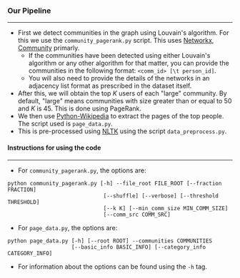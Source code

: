 ### Our Pipeline
----------------

+ First we detect communities in the graph using Louvain's algorithm. For this we use the `community_pagerank.py` script. This uses [Networkx](https://networkx.github.io), [Community](https://perso.crans.org/aynaud/communities/index.html) primarly.
    + If the communities have been detected using either Louvain's algorithm or any other algorithm for that matter, you can provide the communities in the following format: `<comm_id> [\t person_id]`.
    + You will also need to provide the details of the networks in an adjacency list format as prescribed in the dataset itself.
+ After this, we will obtain the top _K_ users of each "large" community. By default, "large" means communities with size greater than or equal to 50 and _K_ is 45. This is done using PageRank.
+ We then use [Python-Wikipedia](https://pypi.python.org/pypi/wikipedia) to extract the pages of the top people. The script used is `page_data.py`.
+ This is pre-processed using [NLTK](https://www.nltk.org/) using the script `data_preprocess.py`.

#### Instructions for using the code
------------------------------------

+ For `community_pagerank.py`, the options are:
```
python community_pagerank.py [-h] --file_root FILE_ROOT [--fraction FRACTION]
                              [--shuffle] [--verbose] [--threshold THRESHOLD]
                              [--k K] [--min_comm_size MIN_COMM_SIZE]
                              [--comm_src COMM_SRC]
```
+ For `page_data.py`, the options are:
```
python page_data.py [-h] [--root ROOT] --communities COMMUNITIES
                    [--basic_info BASIC_INFO] [--category_info CATEGORY_INFO]
```

+ For information about the options can be found using the `-h` tag.

